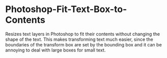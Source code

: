 # Photoshop-Fit-Text-Box-to-Contents
Resizes text layers in Photoshop to fit their contents without changing the shape of the text.
This makes transforming text much easier, since the boundaries of the transform box are set by the bounding box and it can be annoying to deal with large boxes for small text.